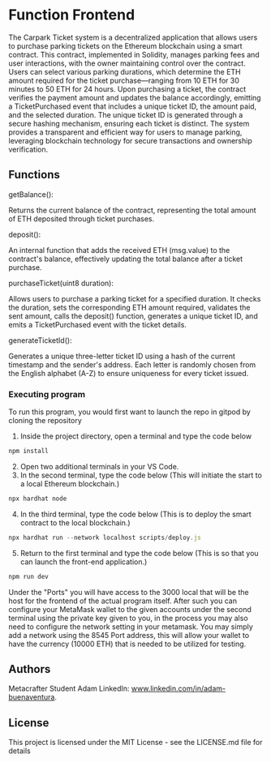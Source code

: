 # Function Frontend

The Carpark Ticket system is a decentralized application that allows users to purchase parking tickets on the Ethereum blockchain using a smart contract. This contract, implemented in Solidity, manages parking fees and user interactions, with the owner maintaining control over the contract. Users can select various parking durations, which determine the ETH amount required for the ticket purchase—ranging from 10 ETH for 30 minutes to 50 ETH for 24 hours. Upon purchasing a ticket, the contract verifies the payment amount and updates the balance accordingly, emitting a TicketPurchased event that includes a unique ticket ID, the amount paid, and the selected duration. The unique ticket ID is generated through a secure hashing mechanism, ensuring each ticket is distinct. The system provides a transparent and efficient way for users to manage parking, leveraging blockchain technology for secure transactions and ownership verification.

## Functions

getBalance():

Returns the current balance of the contract, representing the total amount of ETH deposited through ticket purchases.

deposit():

An internal function that adds the received ETH (msg.value) to the contract's balance, effectively updating the total balance after a ticket purchase.

purchaseTicket(uint8 duration):

Allows users to purchase a parking ticket for a specified duration. It checks the duration, sets the corresponding ETH amount required, validates the sent amount, calls the deposit() function, generates a unique ticket ID, and emits a TicketPurchased event with the ticket details.

generateTicketId():

Generates a unique three-letter ticket ID using a hash of the current timestamp and the sender's address. Each letter is randomly chosen from the English alphabet (A-Z) to ensure uniqueness for every ticket issued.

### Executing program
To run this program, you would first want to launch the repo in gitpod by cloning the repository

1. Inside the project directory, open a terminal and type the code below
```javascript
npm install
```
2. Open two additional terminals in your VS Code.
3. In the second terminal, type the code below (This will initiate the start to a local Ethereum blockchain.)
```javascript
npx hardhat node
```
4. In the third terminal, type the code below (This is to deploy the smart contract to the local blockchain.)
```javascript
npx hardhat run --network localhost scripts/deploy.js 
```
5. Return to the first terminal and type the code below (This is so that you can launch the front-end application.) 
```javascript
npm run dev
```
Under the "Ports" you will have access to the 3000 local that will be the host for the frontend of the actual program itself. After such you can configure your MetaMask wallet to the given accounts under the second terminal using the private key given to you, in the process you may also need to configure the network setting in your metamask. You may simply add a network using the 8545 Port address, this will allow your wallet to have the currency (10000 ETH) that is needed to be utilized for testing.

## Authors

Metacrafter Student Adam
LinkedIn: www.linkedin.com/in/adam-buenaventura.

## License

This project is licensed under the MIT License - see the LICENSE.md file for details
